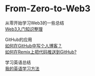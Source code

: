 # From-Zero-to-Web3
从零开始学习Web3的一些总结  
[Web3入门知识整理](https://blog.csdn.net/Holly7/article/details/149484937?spm=1001.2014.3001.5501)  

GitHub的应用  
[如何在GitHub中写个人博客？](https://blog.csdn.net/Holly7/article/details/149672484?spm=1001.2014.3001.5502)  
[如何在Remix上把代码推送到GitHub?](https://blog.csdn.net/Holly7/article/details/149672715?spm=1001.2014.3001.5502)

学习英语总结  
[我的英语学习方法](https://blog.csdn.net/Holly7/article/details/149785223?spm=1001.2014.3001.5501)

